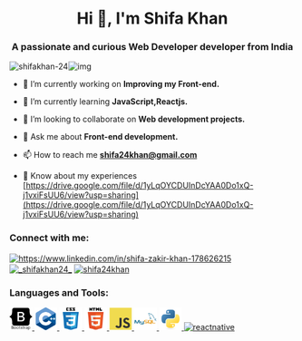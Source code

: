 <h1 align="center">Hi 👋, I'm Shifa Khan</h1>
<h3 align="center">A passionate and curious Web Developer developer from India</h3>

<img scr="![image](https://user-images.githubusercontent.com/94692552/215965855-9e29fb67-d728-46a9-b64b-9d53cc14d4e0.png)" align="right" width="400" alt="img" />

<p align="left"> <img src="https://komarev.com/ghpvc/?username=shifakhan-24&label=Profile%20views&color=0e75b6&style=flat" alt="shifakhan-24" /> </p>

- 🔭 I’m currently working on **Improving my Front-end.**

- 🌱 I’m currently learning **JavaScript,Reactjs.**

- 👯 I’m looking to collaborate on **Web development projects.**

- 💬 Ask me about **Front-end development.**

- 📫 How to reach me **shifa24khan@gmail.com**

- 📄 Know about my experiences [https://drive.google.com/file/d/1yLqOYCDUInDcYAA0Do1xQ-j1vxiFsUU6/view?usp=sharing](https://drive.google.com/file/d/1yLqOYCDUInDcYAA0Do1xQ-j1vxiFsUU6/view?usp=sharing)

<h3 align="left">Connect with me:</h3>
<p align="left">
<a href="https://linkedin.com/in/https://www.linkedin.com/in/shifa-zakir-khan-178626215" target="blank"><img align="center" src="https://raw.githubusercontent.com/rahuldkjain/github-profile-readme-generator/master/src/images/icons/Social/linked-in-alt.svg" alt="https://www.linkedin.com/in/shifa-zakir-khan-178626215" height="30" width="40" /></a>
<a href="https://instagram.com/_shifakhan24_" target="blank"><img align="center" src="https://raw.githubusercontent.com/rahuldkjain/github-profile-readme-generator/master/src/images/icons/Social/instagram.svg" alt="_shifakhan24_" height="30" width="40" /></a>
<a href="https://www.hackerrank.com/shifa24khan" target="blank"><img align="center" src="https://raw.githubusercontent.com/rahuldkjain/github-profile-readme-generator/master/src/images/icons/Social/hackerrank.svg" alt="shifa24khan" height="30" width="40" /></a>
</p>

<h3 align="left">Languages and Tools:</h3>
<p align="left"> <a href="https://getbootstrap.com" target="_blank" rel="noreferrer"> <img src="https://raw.githubusercontent.com/devicons/devicon/master/icons/bootstrap/bootstrap-plain-wordmark.svg" alt="bootstrap" width="40" height="40"/> </a> <a href="https://www.w3schools.com/cpp/" target="_blank" rel="noreferrer"> <img src="https://raw.githubusercontent.com/devicons/devicon/master/icons/cplusplus/cplusplus-original.svg" alt="cplusplus" width="40" height="40"/> </a> <a href="https://www.w3schools.com/css/" target="_blank" rel="noreferrer"> <img src="https://raw.githubusercontent.com/devicons/devicon/master/icons/css3/css3-original-wordmark.svg" alt="css3" width="40" height="40"/> </a> <a href="https://www.w3.org/html/" target="_blank" rel="noreferrer"> <img src="https://raw.githubusercontent.com/devicons/devicon/master/icons/html5/html5-original-wordmark.svg" alt="html5" width="40" height="40"/> </a> <a href="https://developer.mozilla.org/en-US/docs/Web/JavaScript" target="_blank" rel="noreferrer"> <img src="https://raw.githubusercontent.com/devicons/devicon/master/icons/javascript/javascript-original.svg" alt="javascript" width="40" height="40"/> </a> <a href="https://www.mysql.com/" target="_blank" rel="noreferrer"> <img src="https://raw.githubusercontent.com/devicons/devicon/master/icons/mysql/mysql-original-wordmark.svg" alt="mysql" width="40" height="40"/> </a> <a href="https://www.python.org" target="_blank" rel="noreferrer"> <img src="https://raw.githubusercontent.com/devicons/devicon/master/icons/python/python-original.svg" alt="python" width="40" height="40"/> </a> <a href="https://reactnative.dev/" target="_blank" rel="noreferrer"> <img src="https://reactnative.dev/img/header_logo.svg" alt="reactnative" width="40" height="40"/> </a> </p>
